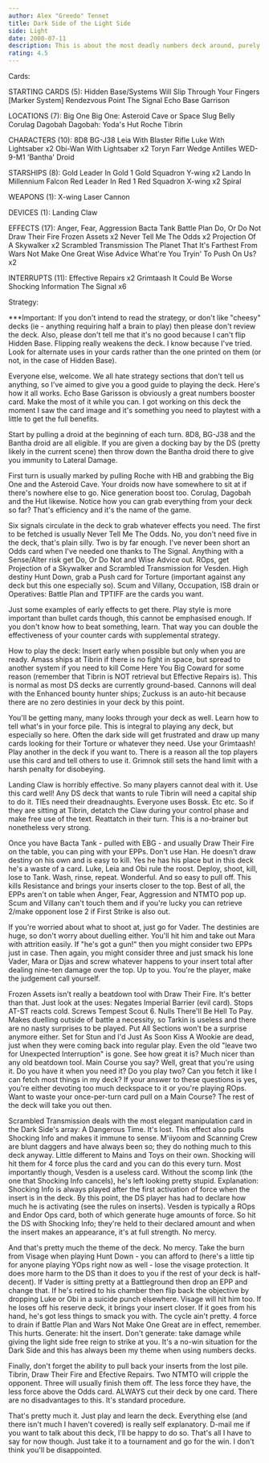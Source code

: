```yaml
---
author: Alex "Greedo" Tennet
title: Dark Side of the Light Side
side: Light
date: 2000-07-11
description: This is about the most deadly numbers deck around, purely because of its efficiency and speed. Should easily goes 3-0 if you use it right. Tried and tested. Detailed strategy notes.
rating: 4.5
---
```

Cards: 

STARTING CARDS (5):
Hidden Base/Systems Will Slip Through Your Fingers
[Marker System]
Rendezvous Point
The Signal
Echo Base Garrison

LOCATIONS (7):
Big One
Big One: Asteroid Cave or Space Slug Belly
Corulag
Dagobah
Dagobah: Yoda's Hut
Roche
Tibrin

CHARACTERS (10):
8D8
BG-J38
Leia With Blaster Rifle
Luke With Lightsaber x2
Obi-Wan With Lightsaber x2
Toryn Farr
Wedge Antilles
WED-9-M1 'Bantha' Droid

STARSHIPS (8):
Gold Leader In Gold 1
Gold Squadron Y-wing x2
Lando In Millennium Falcon
Red Leader In Red 1
Red Squadron X-wing x2
Spiral

WEAPONS (1):
X-wing Laser Cannon

DEVICES (1):
Landing Claw

EFFECTS (17):
Anger, Fear, Aggression
Bacta Tank
Battle Plan
Do, Or Do Not
Draw Their Fire
Frozen Assets x2
Never Tell Me The Odds x2
Projection Of A Skywalker x2
Scrambled Transmission
The Planet That It's Farthest From
Wars Not Make One Great
Wise Advice
What're You Tryin' To Push On Us? x2

INTERRUPTS (11):
Effective Repairs x2
Grimtaash
It Could Be Worse
Shocking Information
The Signal x6

Strategy: 

***Important: If you don't intend to read the strategy, or don't like "cheesy" decks (ie - anything requiring half a brain to play) then please don't review the deck.
Also, please don't tell me that it's no good because I can't flip Hidden Base. Flipping really weakens the deck. I know because I've tried. Look for alternate uses in your cards rather than the one printed on them (or not, in the case of Hidden Base).


Everyone else, welcome. We all hate strategy sections that don't tell us anything, so I've aimed to give you a good guide to playing the deck.  Here's how it all works.
Echo Base Garisson is obviously a great numbers booster card. Make the most of it while you can. I got working on this deck the moment I saw the card image and it's something you need to playtest with a little to get the full benefits.

Start by pulling a droid at the beginning of each turn. 8D8, BG-J38 and the Bantha droid are all eligible. If you are given a docking bay by the DS (pretty likely in the current scene) then throw down the Bantha droid there to give you immunity to Lateral Damage.

First turn is usually marked by pulling Roche with HB and grabbing the Big One and the Asteroid Cave. Your droids now have somewhere to sit at if there's nowhere else to go. Nice generation boost too. Corulag, Dagobah and the Hut likewise. Notice how you can grab everything from your deck so far? That's efficiency and it's the name of the game.

Six signals circulate in the deck to grab whatever effects you need. The first to be fetched is usually Never Tell Me The Odds. No, you don't need five in the deck, that's plain silly. Two is by far enough. I've never been short an Odds card when I've needed one thanks to The Signal.
Anything with a Sense/Alter risk get Do, Or Do Not and Wise Advice out.
ROps, get Projection of a Skywalker and Scrambled Transmission for Vesden.
High destiny Hunt Down, grab a Push card for Torture (important against any deck but this one especially so).
Scum and Villany, Occupation, ISB drain or Operatives: Battle Plan and TPTIFF are the cards you want.

Just some examples of early effects to get there. Play style is more important than bullet cards though, this cannot be emphasised enough. If you don't know how to beat something, learn. That way you can double the effectiveness of your counter cards with supplemental strategy.

How to play the deck:
Insert early when possible but only when you are ready. Amass ships at Tibrin if there is no fight in space, but spread to another system if you need to kill Come Here You Big Coward for some reason (remember that Tibrin is NOT retrieval but Effective Repairs is). This is normal as most DS decks are currently ground-based. Cannons will deal with the Enhanced bounty hunter ships; Zuckuss is an auto-hit because there are no zero destinies in your deck by this point.

You'll be getting many, many looks through your deck as well. Learn how to tell what's in your force pile. This is integral to playing any deck, but especially so here. Often the dark side will get frustrated and draw up many cards looking for their Torture or whatever they need. Use your Grimtaash! Play another in the deck if you want to. There is a reason all the top players use this card and tell others to use it. Grimnok still sets the hand limit with a harsh penalty for disobeying.

Landing Claw is horribly effective. So many players cannot deal with it. Use this card well! Any DS deck that wants to rule Tibrin will need a capital ship to do it. TIEs need their dreadnaughts. Everyone uses Bossk. Etc etc. So if they are sitting at Tibrin, detatch the Claw during your control phase and make free use of the text. Reattatch in their turn. This is a no-brainer but nonetheless very strong.

Once you have Bacta Tank - pulled with EBG - and usually Draw Their Fire on the table, you can ping with your EPPs. Don't use Han. He doesn't draw destiny on his own and is easy to kill. Yes he has his place but in this deck he's a waste of a card. Luke, Leia and Obi rule the roost.
Deploy, shoot, kill, lose to Tank. Wash, rinse, repeat. Wonderful. And so easy to pull off. This kills Resistance and brings your inserts closer to the top. Best of all, the EPPs aren't on table when Anger, Fear, Aggression and NTMTO pop up. Scum and Villany can't touch them and if you're lucky you can retrieve 2/make opponent lose 2 if First Strike is also out.

If you're worried about what to shoot at, just go for Vader. The destinies are huge, so don't worry about duelling either. You'll hit him and take out Mara with attrition easily. If "he's got a gun!" then you might consider two EPPs just in case. Then again, you might consider three and just smack his lone Vader, Mara or Djas and screw whatever happens to your insert total after dealing nine-ten damage over the top. Up to you. You're the player, make the judgement call yourself.

Frozen Assets isn't really a beatdown tool with Draw Their Fire. It's better than that. Just look at the uses:
Negates Imperial Barrier (evil card). Stops AT-ST reacts cold. Screws Tempest Scout 6. Nulls There'll Be Hell To Pay. Makes duelling outside of battle a necessity, so Tarkin is useless and there are no nasty surprises to be played. Put All Sections won't be a surprise anymore either. Set for Stun and I'd Just As Soon Kiss A Wookie are dead, just when they were coming back into regular play. Even the old "leave two for Unexpected Interruption" is gone. See how great it is? Much nicer than any old beatdown tool.
Main Course you say? Well, great that you're using it. Do you have it when you need it? Do you play two? Can you fetch it like I can fetch most things in my deck? If your answer to these questions is yes, you're either devoting too much deckspace to it or you're playing ROps. Want to waste your once-per-turn card pull on a Main Course? The rest of the deck will take you out then.

Scrambled Transmission deals with the most elegant manipulation card in the Dark Side's array: A Dangerous Time. It's lost. This effect also pulls Shocking Info and makes it immune to sense. M'iiyoom and Scanning Crew are blunt daggers and have always been so; they do nothing much to this deck anyway. Little different to Mains and Toys on their own. Shocking will hit them for 4 force plus the card and you can do this every turn. Most importantly though, Vesden is a useless card. Without the scomp link (the one that Shocking Info cancels), he's left looking pretty stupid.
Explanation: Shocking Info is always played after the first activation of force when the insert is in the deck. By this point, the DS player has had to declare how much he is activating (see the rules on inserts). Vesden is typically a ROps and Endor Ops card, both of which generate huge amounts of force. So hit the DS with Shocking Info; they're held to their declared amount and when the insert makes an appearance, it's at full strength. No mercy.

And that's pretty much the theme of the deck. No mercy. Take the burn from Visage when playing Hunt Down - you can afford to (here's a little tip for anyone playing YOps right now as well - lose the visage protection. It does more harm to the DS than it does to you if the rest of your deck is half-decent).
If Vader is sitting pretty at a Battleground then drop an EPP and change that. If he's retired to his chamber then flip back the objective by dropping Luke or Obi in a suicide punch elsewhere. Visage will hit him too. If he loses off his reserve deck, it brings your insert closer. If it goes from his hand, he's got less things to smack you with. The cycle ain't pretty.
4 force to drain if Battle Plan and Wars Not Make One Great are in effect, remember. This hurts. Generate: hit the insert. Don't generate: take damage while giving the light side free reign to strike at you. It's a no-win situation for the Dark Side and this has always been my theme when using numbers decks.

Finally, don't forget the ability to pull back your inserts from the lost pile. Tibrin, Draw Their Fire and Efective Repairs. Two NTMTO will cripple the opponent. Three will usually finish them off. The less force they have, the less force above the Odds card. ALWAYS cut their deck by one card. There are no disadvantages to this. It's standard procedure.

That's pretty much it. Just play and learn the deck. Everything else (and there isn't much I haven't covered) is really self explanatory. D-mail me if you want to talk about this deck, I'll be happy to do so.
That's all I have to say for now though. Just take it to a tournament and go for the win. I don't think you'll be disappointed.
